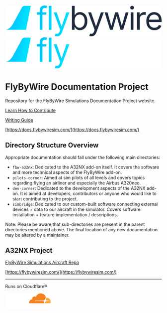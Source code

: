 ![FlyByWire Simulations](https://raw.githubusercontent.com/flybywiresim/branding/master/tails-with-text/FBW-Color-Dark.svg#gh-light-mode-only)
![FlyByWire Simulations](https://raw.githubusercontent.com/flybywiresim/branding/master/tails-with-text/FBW-Color-Light.svg#gh-dark-mode-only)

# FlyByWire Documentation Project

Repository for the FlyByWire Simulations Documentation Project website.

[Learn How to Contribute](https://docs.flybywiresim.com/dev-corner/development-projects/documentation-project/documentation/)

[Writing Guide](https://docs.flybywiresim.com/dev-corner/development-projects/documentation-project/writing-documentation/)

[https://docs.flybywiresim.com/](https://docs.flybywiresim.com/)

## Directory Structure Overview

Appropriate documentation should fall under the following main directories:

- `fbw-a32nx`: Dedicated to the A32NX add-on itself. It covers the software and more technical aspects of the FlyByWire add-on.
- `pilots-corner`: Aimed at sim pilots of all levels and covers topics regarding flying an airliner and especially the Airbus A320neo.
- `dev-corner`: Dedicated to the development aspects of the A32NX add-on. It is aimed at developers, contributors or anyone who would like to start contributing to the project.
- `simbridge`: Dedicated to our custom-built software connecting external devices + data to our aircraft in the simulator. Covers software installation + feature implementation 
  / descriptions. 

Note: Please be aware that sub-directories are present in the parent directories mentioned above. The final location of any new documentation may be altered by a maintainer.

## A32NX Project

[FlyByWire Simulations Aircraft Repo](https://github.com/flybywiresim/aircraft)

[https://flybywiresim.com/](https://flybywiresim.com/)

---

Runs on Cloudflare®

![cloudflare-logo.png](docs/assets/images/cloudflare-logo.png)



